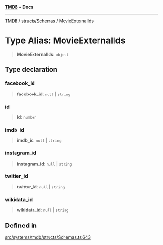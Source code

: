 [**TMDB**](../../../README.md) • **Docs**

***

[TMDB](../../../README.md) / [structs/Schemas](../README.md) / MovieExternalIds

# Type Alias: MovieExternalIds

> **MovieExternalIds**: `object`

## Type declaration

### facebook\_id

> **facebook\_id**: `null` \| `string`

### id

> **id**: `number`

### imdb\_id

> **imdb\_id**: `null` \| `string`

### instagram\_id

> **instagram\_id**: `null` \| `string`

### twitter\_id

> **twitter\_id**: `null` \| `string`

### wikidata\_id

> **wikidata\_id**: `null` \| `string`

## Defined in

[src/systems/tmdb/structs/Schemas.ts:643](https://github.com/Norviah/media-hub/blob/b0accce5c447ccf1a18696f3cb0baef1f5bd16be/src/systems/tmdb/structs/Schemas.ts#L643)
